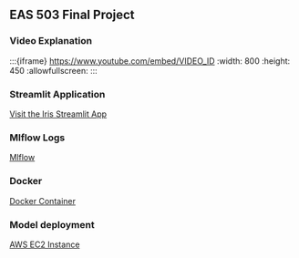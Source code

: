 ## EAS 503 Final Project

### Video Explanation
:::{iframe} https://www.youtube.com/embed/VIDEO_ID
:width: 800
:height: 450
:allowfullscreen:
:::

### Streamlit Application
[Visit the Iris Streamlit App](https://vedclove-iris.streamlit.app/)


### Mlflow Logs
[Mlflow](https://dagshub.com/Vedclove/EAS-Iris.mlflow/#/experiments/1?searchFilter=&orderByKey=tags.%60mlflow.runName%60&orderByAsc=false&startTime=ALL&lifecycleFilter=Active&modelVersionFilter=All+Runs&datasetsFilter=W10%3D)


### Docker
[Docker Container](https://hub.docker.com/repository/docker/vishal0702/iris-amd/general)

### Model deployment
[AWS EC2 Instance](http://52.200.221.168:8000)
